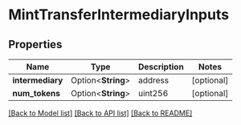 # MintTransferIntermediaryInputs

## Properties

Name | Type | Description | Notes
------------ | ------------- | ------------- | -------------
**intermediary** | Option<**String**> | address | [optional]
**num_tokens** | Option<**String**> | uint256 | [optional]

[[Back to Model list]](../README.md#documentation-for-models) [[Back to API list]](../README.md#documentation-for-api-endpoints) [[Back to README]](../README.md)


